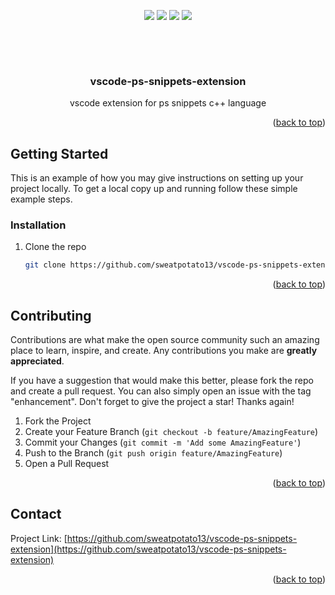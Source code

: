 <div id="top"></div>
<p align="center">
<img src=https://img.shields.io/github/stars/sweatpotato13/vscode-ps-snippets-extension?style=for-the-badge&logo=appveyor&color=blue />
<img src=https://img.shields.io/github/forks/sweatpotato13/vscode-ps-snippets-extension?style=for-the-badge&logo=appveyor&color=blue />
<img src=https://img.shields.io/github/issues/sweatpotato13/vscode-ps-snippets-extension?style=for-the-badge&logo=appveyor&color=informational />
<img src=https://img.shields.io/github/issues-pr/sweatpotato13/vscode-ps-snippets-extension?style=for-the-badge&logo=appveyor&color=informational />
</p>
<br />
<!-- PROJECT LOGO -->
<p align="center"></p>

<br />
<div align="center">
  <a href="https://github.com/sweatpotato13/vscode-ps-snippets-extension">
    <!-- <img src="images/logo.png" alt="Logo" width="80" height="80"> -->
  </a>

<h3 align="center">vscode-ps-snippets-extension</h3>

  <p align="center">
    vscode extension for ps snippets c++ language
</div>
<p align="right">(<a href="#top">back to top</a>)</p>

<!-- GETTING STARTED -->

## Getting Started

This is an example of how you may give instructions on setting up your project locally.
To get a local copy up and running follow these simple example steps.

### Installation

1. Clone the repo
    ```sh
    git clone https://github.com/sweatpotato13/vscode-ps-snippets-extension.git
    ```

<p align="right">(<a href="#top">back to top</a>)</p>

<!-- CONTRIBUTING -->

## Contributing

Contributions are what make the open source community such an amazing place to learn, inspire, and create. Any contributions you make are **greatly appreciated**.

If you have a suggestion that would make this better, please fork the repo and create a pull request. You can also simply open an issue with the tag "enhancement".
Don't forget to give the project a star! Thanks again!

1. Fork the Project
2. Create your Feature Branch (`git checkout -b feature/AmazingFeature`)
3. Commit your Changes (`git commit -m 'Add some AmazingFeature'`)
4. Push to the Branch (`git push origin feature/AmazingFeature`)
5. Open a Pull Request

<p align="right">(<a href="#top">back to top</a>)</p>

<!-- CONTACT -->

## Contact

Project Link: [https://github.com/sweatpotato13/vscode-ps-snippets-extension](https://github.com/sweatpotato13/vscode-ps-snippets-extension)

<p align="right">(<a href="#top">back to top</a>)</p>
